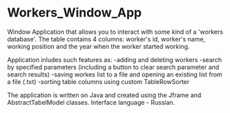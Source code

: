 # Workers_Window_App

Window Application that allows you to interact with some kind of a 'workers database'. 
The table contains 4 columns: worker's id, worker's name, working position and the year when the worker started working.

Application inludes such features as:
  -adding and deleting workers
  -search by specified parameters (including a button to clear search parameter and search results)
  -saving workes list to a file and opening an existing list from a file (.txt)
  -sorting table columns using custom TableRowSorter
  
The application is written on Java and created using the Jframe and AbstractTabelModel classes. Interface language - Russian.
